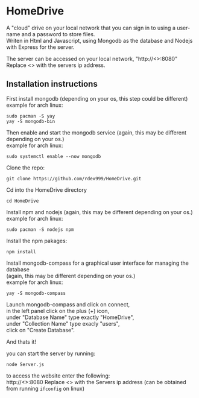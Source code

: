 # HomeDrive
A "cloud" drive on your local network that you can sign in to using a user-name and a password to store files.  
Writen in Html and Javascript, using Mongodb as the database and Nodejs with Express for the server.  
  
The server can be accessed on your local network, "http://<<ServersIp>>:8080"  
Replace <<ServerIp>> with the servers ip address.  

## Installation instructions
First install mongodb (depending on your os, this step could be different)  
example for arch linux:  
```
sudo pacman -S yay
yay -S mongodb-bin
```
Then enable and start the mongodb service (again, this may be different depending on your os.)  
example for arch linux:  
```
sudo systemctl enable --now mongodb
```

Clone the repo:  
```
git clone https://github.com/rdex999/HomeDrive.git
```

Cd into the HomeDrive directory  
```
cd HomeDrive
```

Install npm and nodejs (again, this may be different depending on your os.)  
example for arch linux:  
```
sudo pacman -S nodejs npm
```

Install the npm pakages:  
```
npm install
```

Install mongodb-compass for a graphical user interface for managing the database  
(again, this may be different depending on your os.)  
example for arch linux:  
```
yay -S mongodb-compass
```

Launch mongodb-compass and click on connect,  
in the left panel click on the plus (+) icon,  
under "Database Name" type exactly "HomeDrive",  
under "Collection Name" type exacly "users",  
click on "Create Database".  

And thats it!  

you can start the server by running:  
```
node Server.js
```

to access the website enter the following:  
http://<<ServersIp>>:8080
Replace <<ServersIp>> with the Servers ip address (can be obtained from running `ifconfig` on linux)  
